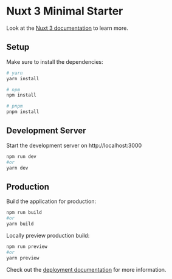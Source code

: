 # Nuxt 3 Minimal Starter

Look at the [Nuxt 3 documentation](https://nuxt.com/docs/getting-started/introduction) to learn more.

## Setup

Make sure to install the dependencies:

```bash
# yarn
yarn install

# npm
npm install

# pnpm
pnpm install
```

## Development Server

Start the development server on http://localhost:3000

```bash
npm run dev
#or 
yarn dev
```

## Production

Build the application for production:

```bash
npm run build
#or 
yarn build
```

Locally preview production build:

```bash
npm run preview
#or 
yarn preview
```

Check out the [deployment documentation](https://nuxt.com/docs/getting-started/deployment) for more information.
